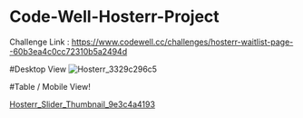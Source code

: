# Code-Well-Hosterr-Project
Challenge Link : https://www.codewell.cc/challenges/hosterr-waitlist-page--60b3ea4c0cc72310b5a2494d

#Desktop View
![Hosterr_3329c296c5](https://user-images.githubusercontent.com/93123789/173182624-a8698186-4436-46eb-8bde-77b31fb4c64c.jpg)


#Table / Mobile View!

[Hosterr_Slider_Thumbnail_9e3c4a4193](https://user-images.githubusercontent.com/93123789/173182638-f142edb3-01a2-4297-93d2-a551ea093ab5.jpg)
